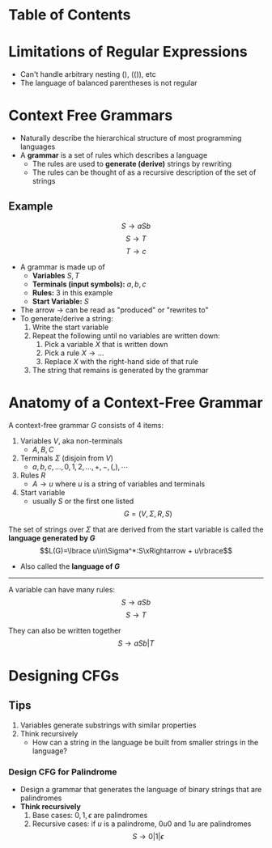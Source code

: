# Table of Contents

# Limitations of Regular Expressions
- Can't handle arbitrary nesting (), (()), etc
- The language of balanced parentheses is not regular

# Context Free Grammars
- Naturally describe the hierarchical structure of most programming languages
- A **grammar** is a set of rules which describes a language
	- The rules are used to **generate (derive)** strings by rewriting
	- The rules can be thought of as a recursive description of the set of strings
## Example
$$S\rightarrow aSb$$
$$S\rightarrow T$$
$$T\rightarrow c$$
- A grammar is made up of
	- **Variables** $S,T$
	- **Terminals (input symbols):** $a,b,c$
	- **Rules:** 3 in this example
	- **Start Variable:** $S$
- The arrow $\rightarrow$ can be read as "produced" or "rewrites to"
- To generate/derive a string:
	1. Write the start variable
	2. Repeat the following until no variables are written down:
		1. Pick a variable $X$ that is written down
		2. Pick a rule $X\rightarrow\dots$
		3. Replace $X$ with the right-hand side of that rule
	3. The string that remains is generated by the grammar

# Anatomy of a Context-Free Grammar
A context-free grammar $G$ consists of 4 items:
1. Variables $V$, aka non-terminals
	- $A,B,C$
2. Terminals $\Sigma$ (disjoin from $V$)
	- $a,b,c,\dots,0,1,2,\dots,+,-,(,),\cdots$
3. Rules $R$
	- $A\rightarrow u$ where $u$ is a string of variables and terminals
4. Start variable
	- usually $S$ or the first one listed
$$G=(V,\Sigma,R,S)$$

The set of strings over $\Sigma$ that are derived from the start variable is called the **language generated by $G$**
$$L(G)=\lbrace u\in\Sigma^*:S\xRightarrow + u\rbrace$$
- Also called the **language of $G$**
---
A variable can have many rules:
$$S\rightarrow aSb$$
$$S\rightarrow T$$

They can also be written together
$$S\rightarrow aSb | T$$

# Designing CFGs
## Tips
1. Variables generate substrings with similar properties
2. Think recursively
	- How can a string in the language be built from smaller strings in the language?

### Design CFG for Palindrome
- Design a grammar that generates the language of binary strings that are palindromes
- **Think recursively**
	1. Base cases: $0,1,\epsilon$ are palindromes
	2. Recursive cases: if $u$ is a palindrome, $0u0$ and $1u$ are palindromes
$$S\rightarrow 0|1|\epsilon$$
